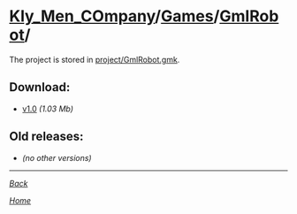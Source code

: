 ﻿# [Kly_Men_COmpany](https://github.com/aleksusklim/Kly_Men_COmpany "Kly_Men_COmpany")/[Games](https://github.com/aleksusklim/Kly_Men_COmpany/tree/master/Games "Kly_Men_COmpany/Games/")/[GmlRobot](https://github.com/aleksusklim/GmlRobot "Kly_Men_COmpany/Games/GmlRobot/")/

The project is stored in [project/GmlRobot.gmk](./project/GmlRobot.gmk).

## Download:

- [v1.0](http://klimaleksus.narod.ru/Files/4/robot.rar) _(1.03 Mb)_

## Old releases:

- _(no other versions)_

---

_[Back](https://github.com/aleksusklim/Kly_Men_COmpany/tree/master/Games "Kly_Men_COmpany/Games/")_

_[Home](https://github.com/aleksusklim/Kly_Men_COmpany "Kly_Men_COmpany")_
